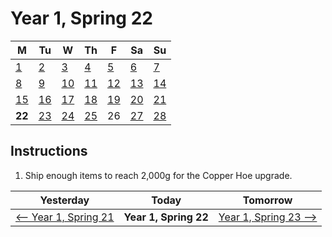 # Year 1, Spring 22

<style scoped>@import url("styles.css");</style>

| M                          | Tu                        | W                         | Th                        | F                         | Sa                        | Su                        |
| -------------------------- | ------------------------- | ------------------------- | ------------------------- |-------------------------- | ------------------------- | ------------------------- |
| [1](year-1-spring-1.md)    | [2](year-1-spring-2.md)   | [3](year-1-spring-3.md)   | [4](year-1-spring-4.md)   | [5](year-1-spring-5.md)   | [6](year-1-spring-6.md)   | [7](year-1-spring-7.md)   |
| [8](year-1-spring-8.md)    | [9](year-1-spring-9.md)   | [10](year-1-spring-10.md) | [11](year-1-spring-11.md) | [12](year-1-spring-12.md) | [13](year-1-spring-13.md) | [14](year-1-spring-14.md) |
| [15](year-1-spring-15.md)  | [16](year-1-spring-16.md) | [17](year-1-spring-17.md) | [18](year-1-spring-18.md) | [19](year-1-spring-19.md) | [20](year-1-spring-20.md) | [21](year-1-spring-21.md) |
| **22**                     | [23](year-1-spring-23.md) | [24](year-1-spring-24.md) | [25](year-1-spring-25.md) | <noguide>26</noguide>     | [27](year-1-spring-27.md) | [28](year-1-spring-28.md) |

## Instructions

1. Ship enough items to reach 2,000g for the Copper Hoe upgrade.

| Yesterday                                   | Today                 | Tomorrow                                    |
| ------------------------------------------- | --------------------- | ------------------------------------------- |
| [⟵ Year 1, Spring 21](year-1-spring-21.md) | **Year 1, Spring 22** | [Year 1, Spring 23 ⟶](year-1-spring-23.md) |
